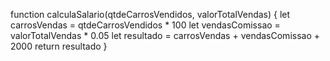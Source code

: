 function calculaSalario(qtdeCarrosVendidos, valorTotalVendas) {
let carrosVendas = qtdeCarrosVendidos * 100
let vendasComissao = valorTotalVendas * 0.05
let resultado = carrosVendas + vendasComissao + 2000
return resultado
}
